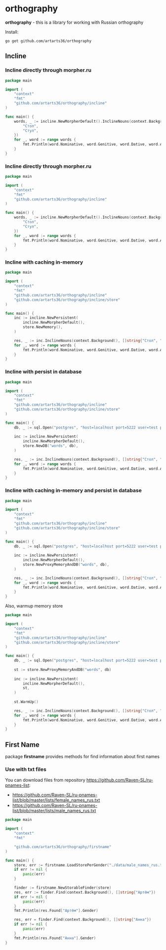 # orthography

**orthography** - this is a library for working with Russian orthography

Install:
```shell
go get github.com/artarts36/orthography
```

## Incline

### Incline directly through morpher.ru

```go
package main

import (
	"context"
	"fmt"
	"github.com/artarts36/orthography/incline"
)

func main() {
	words, _ := incline.NewMorpherDefault().InclineNouns(context.Background(), []string{
		"Стол",
		"Стул",
	})
	for _, word := range words {
		fmt.Println(word.Nominative, word.Genitive, word.Dative, word.Accusative, word.Instrumental, word.Prepositional)
	}
}
```

### Incline directly through morpher.ru

```go
package main

import (
	"context"
	"fmt"
	"github.com/artarts36/orthography/incline"
)

func main() {
	words, _ := incline.NewMorpherDefault().InclineNouns(context.Background(), []string{
		"Стол",
		"Стул",
	})
	for _, word := range words {
		fmt.Println(word.Nominative, word.Genitive, word.Dative, word.Accusative, word.Instrumental, word.Prepositional)
	}
}
```

### Incline with caching in-memory

```go
package main

import (
	"context"
	"fmt"
	"github.com/artarts36/orthography/incline"
	"github.com/artarts36/orthography/incline/store"
)

func main() {
	inc := incline.NewPersistent(
		incline.NewMorpherDefault(),
		store.NewMemory(),
	)

	res, _ := inc.InclineNouns(context.Background(), []string{"Стол", "Стул"})
	for _, word := range words {
		fmt.Println(word.Nominative, word.Genitive, word.Dative, word.Accusative, word.Instrumental, word.Prepositional)
	}
}
```

### Incline with persist in database

```go
package main

import (
	"context"
	"fmt"
	"github.com/artarts36/orthography/incline"
	"github.com/artarts36/orthography/incline/store"
)

func main() {
	db, _ := sql.Open("postgres", "host=localhost port=5222 user=test password=test dbname=orthography sslmode=disable")
	
	inc := incline.NewPersistent(
		incline.NewMorpherDefault(),
		store.NewDB("words", db),
	)

	res, _ := inc.InclineNouns(context.Background(), []string{"Стол", "Стул"})
	for _, word := range words {
		fmt.Println(word.Nominative, word.Genitive, word.Dative, word.Accusative, word.Instrumental, word.Prepositional)
	}
}
```


### Incline with caching in-memory and persist in database

```go
package main

import (
	"context"
	"fmt"
	"github.com/artarts36/orthography/incline"
	"github.com/artarts36/orthography/incline/store"
)

func main() {
	db, _ := sql.Open("postgres", "host=localhost port=5222 user=test password=test dbname=orthography sslmode=disable")
	
	inc := incline.NewPersistent(
		incline.NewMorpherDefault(),
		store.NewProxyMemoryAndDB("words", db),
	)

	res, _ := inc.InclineNouns(context.Background(), []string{"Стол", "Стул"})
	for _, word := range words {
		fmt.Println(word.Nominative, word.Genitive, word.Dative, word.Accusative, word.Instrumental, word.Prepositional)
	}
}
```

Also, warmup memory store

```go
package main

import (
	"context"
	"fmt"
	"github.com/artarts36/orthography/incline"
	"github.com/artarts36/orthography/incline/store"
)

func main() {
	db, _ := sql.Open("postgres", "host=localhost port=5222 user=test password=test dbname=orthography sslmode=disable")
	
	st := store.NewProxyMemoryAndDB("words", db)
	
	inc := incline.NewPersistent(
		incline.NewMorpherDefault(),
		st,
	)
	
	st.WarmUp()

	res, _ := inc.InclineNouns(context.Background(), []string{"Стол", "Стул"})
	for _, word := range words {
		fmt.Println(word.Nominative, word.Genitive, word.Dative, word.Accusative, word.Instrumental, word.Prepositional)
	}
}
```


## First Name

package **firstname** provides methods for find information about first names

### Use with txt files

You can download files from repository https://github.com/Raven-SL/ru-pnames-list:
- https://github.com/Raven-SL/ru-pnames-list/blob/master/lists/female_names_rus.txt
- https://github.com/Raven-SL/ru-pnames-list/blob/master/lists/male_names_rus.txt

```go
package main

import (
	"context"
	"fmt"

	"github.com/artarts36/orthography/firstname"
)

func main() {
	store, err := firstname.LoadStorePerGender("./data/male_names_rus.txt", "./data/female_names_rus.txt", "")
	if err != nil {
		panic(err)
	}

	finder := firstname.NewStorableFinder(store)
	res, err := finder.Find(context.Background(), []string{"Артём"})
	if err != nil {
		panic(err)
	}
	fmt.Println(res.Found["Артём"].Gender)

	res, err = finder.Find(context.Background(), []string{"Анна"})
	if err != nil {
		panic(err)
	}
	fmt.Println(res.Found["Анна"].Gender)
}
```